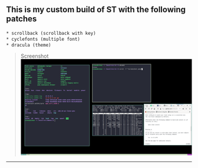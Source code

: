## This is my custom build of ST with the following patches

	* scrollback (scrollback with key)
	* cyclefonts (multiple font)
	* dracula (theme)
> Screenshot
![st](./screenshot.png)

---
